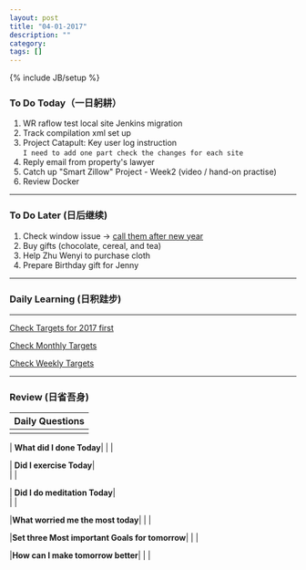 ```yaml
---
layout: post
title: "04-01-2017"
description: ""
category: 
tags: []
---
```

{% include JB/setup %}

### To Do Today（一日躬耕）

1. WR raflow test local site Jenkins migration 
2. Track compilation xml set up 
3. Project Catapult: Key user log instruction  
```I need to add one part check the changes for each site``` 
4. Reply email from property's lawyer
5. Catch up "Smart Zillow" Project - Week2 (video / hand-on practise)
6. Review Docker

---

### To Do Later (日后继续) 
 
1. Check window issue -> [call them after new year](http://neil526.tripod.com/)
2. Buy gifts (chocolate, cereal, and tea)
3. Help Zhu Wenyi to purchase cloth 
4. Prepare Birthday gift for Jenny

---

### Daily Learning (日积跬步)

---

[Check Targets for 2017 first](https://yitianxu.github.io/2016/12/30/resolution-for-2017)

[Check Monthly Targets](https://yitianxu.github.io/pages/monthly%20targets/Monthly)

[Check Weekly Targets](https://yitianxu.github.io/pages/weekly%20targets/Weekly%20Targets) 


---

### Review (日省吾身)

| Daily Questions                   |                                           
|:----------------------------------|
|                                   |

| **What did I done Today**| 
|    |

| **Did I exercise Today**|          
|     |

| **Did I do meditation Today**|          
|     |

|**What worried me the most today**|
|                                |

|**Set three Most important Goals for tomorrow**|
|                                        |

|**How can I make tomorrow better**|
|                          |